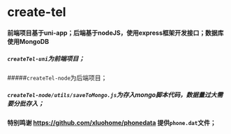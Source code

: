 # create-tel

#### 前端项目基于uni-app；后端基于nodeJS，使用express框架开发接口；数据库使用MongoDB

##### `createTel-uni`为前端项目；
#####`createTel-node`为后端项目；
##### `createTel-node/utils/saveToMongo.js`为存入mongo脚本代码，数据量过大需要分批存入；

#### 特别鸣谢 https://github.com/xluohome/phonedata 提供`phone.dat`文件；






